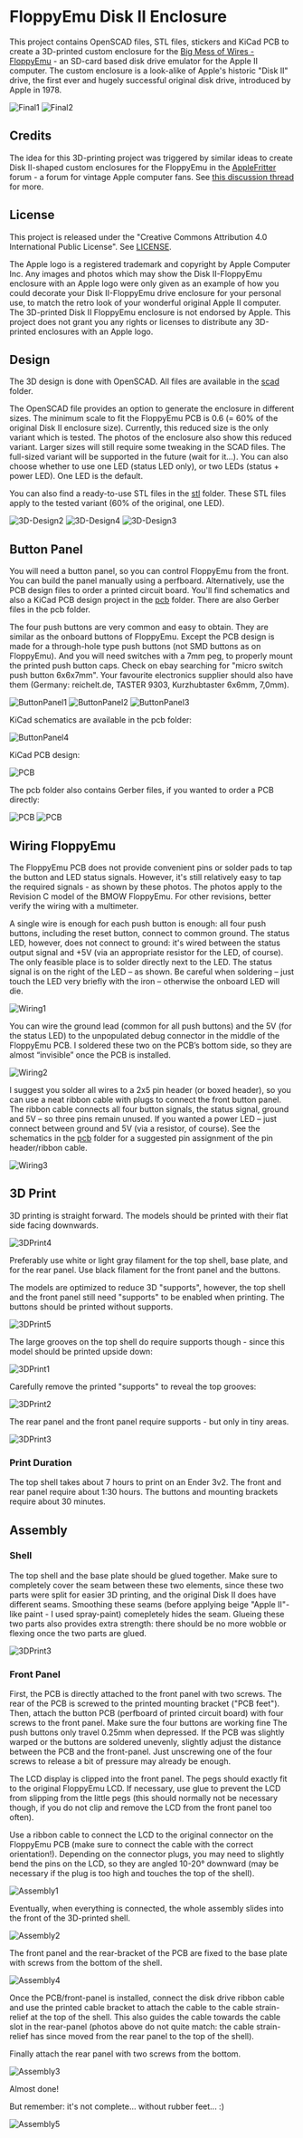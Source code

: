 # FloppyEmu Disk II Enclosure
This project contains OpenSCAD files, STL files, stickers and KiCad PCB to create a 3D-printed custom enclosure for the [Big Mess of Wires - FloppyEmu](https://www.bigmessowires.com/floppy-emu/) - an SD-card based disk drive emulator for the Apple II computer. The custom enclosure is a look-alike of Apple's historic "Disk II" drive, the first ever and hugely successful original disk drive, introduced by Apple in 1978.

![Final1](/resources/Final1.jpg?raw=true)
![Final2](/resources/Final2.jpg?raw=true)

## Credits
The idea for this 3D-printing project was triggered by similar ideas to create Disk II-shaped custom enclosures for the FloppyEmu in the [AppleFritter](http://www.applefritter.com) forum - a forum for vintage Apple computer fans. See [this discussion thread](https://www.applefritter.com/content/yet-another-floppyemu-enclosure-3d-printing-approach) for more.

## License
This project is released under the "Creative Commons Attribution 4.0 International Public License". See [LICENSE](/LICENSE).

The Apple logo is a registered trademark and copyright by Apple Computer Inc. Any images and photos which may show the Disk II-FloppyEmu enclosure with an Apple logo were only given as an example of how you could decorate your Disk II-FloppyEmu drive enclosure for your personal use, to match the retro look of your wonderful original Apple II computer. The 3D-printed Disk II FloppyEmu enclosure is not endorsed by Apple. This project does not grant you any rights or licenses to distribute any 3D-printed enclosures with an Apple logo.

## Design
The 3D design is done with OpenSCAD. All files are available in the [scad](/scad/) folder.

The OpenSCAD file provides an option to generate the enclosure in different sizes. The minimum scale to fit the FloppyEmu PCB is 0.6 (= 60% of the original Disk II enclosure size). Currently, this reduced size is the only variant which is tested. The photos of the enclosure also show this reduced variant. Larger sizes will still require some tweaking in the SCAD files. The full-sized variant will be supported in the future (wait for it...).
You can also choose whether to use one LED (status LED only), or two LEDs (status + power LED). One LED is the default.

You can also find a ready-to-use STL files in the [stl](/stl/) folder. These STL files apply to the tested variant (60% of the original, one LED).

![3D-Design2](/resources/3D_Design2.png?raw=true)
![3D-Design4](/resources/3D_Design4.png?raw=true)
![3D-Design3](/resources/3D_Design3.png?raw=true)

## Button Panel
You will need a button panel, so you can control FloppyEmu from the front.
You can build the panel manually using a perfboard. Alternatively, use the PCB design files to order a printed circuit board.
You'll find schematics and also a KiCad PCB design project in the [pcb](/pcb/) folder.
There are also Gerber files in the pcb folder.

The four push buttons are very common and easy to obtain. They are similar as the onboard buttons of FloppyEmu. Except the PCB design is made for a through-hole type push buttons (not SMD buttons as on FloppyEmu). And you will need switches with a 7mm peg, to properly mount the printed push button caps. Check on ebay searching for "micro switch push button 6x6x7mm". Your favourite electronics supplier should also have them (Germany: reichelt.de, TASTER 9303, Kurzhubtaster 6x6mm, 7,0mm).

![ButtonPanel1](/resources/ButtonPanel1.png?raw=true)
![ButtonPanel2](/resources/ButtonPanel2.png?raw=true)
![ButtonPanel3](/resources/ButtonPanel3.jpg?raw=true)

KiCad schematics are available in the pcb folder:

![ButtonPanel4](/resources/ButtonPanel4.png?raw=true)

KiCad PCB design:

![PCB](/resources/PCB.png?raw=true)

The pcb folder also contains Gerber files, if you wanted to order a PCB directly:

![PCB](/resources/PCB2.png?raw=true)
![PCB](/resources/PCB3.png?raw=true)

## Wiring FloppyEmu
The FloppyEmu PCB does not provide convenient pins or solder pads to tap the button and LED status signals. However, it's still relatively easy to tap the required signals - as shown by these photos. The photos apply to the Revision C model of the BMOW FloppyEmu. For other revisions, better verify the wiring with a multimeter.

A single wire is enough for each push button is enough: all four push buttons, including the reset button, connect to common ground. The status LED, however, does not connect to ground: it's wired between the status output signal and +5V (via an appropriate resistor for the LED, of course). The only feasible place is to solder directly next to the LED. The status signal is on the right of the LED – as shown. Be careful when soldering – just touch the LED very briefly with the iron – otherwise the onboard LED will die.

![Wiring1](/resources/Wiring1.jpg?raw=true)

You can wire the ground lead (common for all push buttons) and the 5V (for the status LED) to the unpopulated debug connector in the middle of the FloppyEmu PCB. I soldered these two on the PCB’s bottom side, so they are almost “invisible” once the PCB is installed.

![Wiring2](/resources/Wiring2.jpg?raw=true)

I suggest you solder all wires to a 2x5 pin header (or boxed header), so you can use a neat ribbon cable with plugs to connect the front button panel. The ribbon cable connects all four button signals, the status signal, ground and 5V – so three pins remain unused. If you wanted a power LED – just connect between ground and 5V (via a resistor, of course). See the schematics in the [pcb](/pcb) folder for a suggested pin assignment of the pin header/ribbon cable.

![Wiring3](/resources/Wiring3.jpg?raw=true)

## 3D Print
3D printing is straight forward. The models should be printed with their flat side facing downwards.

![3DPrint4](/resources/3D_Print4.jpg?raw=true)

Preferably use white or light gray filament for the top shell, base plate, and for the rear panel. Use black filament for the front panel and the buttons.

The models are optimized to reduce 3D "supports", however, the top shell and the front panel still need "supports" to be enabled when printing.
The buttons should be printed without supports.

![3DPrint5](/resources/3D_Print5.jpg?raw=true)

The large grooves on the top shell do require supports though - since this model should be printed upside down:

![3DPrint1](/resources/3D_Print1.jpg?raw=true)

Carefully remove the printed "supports" to reveal the top grooves:

![3DPrint2](/resources/3D_Print2.jpg?raw=true)

The rear panel and the front panel require supports - but only in tiny areas.

![3DPrint3](/resources/3D_Print3.jpg?raw=true)

### Print Duration
The top shell takes about 7 hours to print on an Ender 3v2.
The front and rear panel require about 1:30 hours.
The buttons and mounting brackets require about 30 minutes.

## Assembly

### Shell
The top shell and the base plate should be glued together. Make sure to completely cover the seam between these two elements, since these two parts were split for easier 3D printing, and the original Disk II does have different seams. Smoothing these seams (before applying beige "Apple II"-like paint - I used spray-paint) comepletely hides the seam. Glueing these two parts also provides extra strength: there should be no more wobble or flexing once the two parts are glued.

![3DPrint3](/resources/3D_Print3.jpg?raw=true)

### Front Panel
First, the PCB is directly attached to the front panel with two screws.
The rear of the PCB is screwed to the printed mounting bracket ("PCB feet").
Then, attach the button PCB (perfboard of printed circuit board) with four screws to the front panel.
Make sure the four buttons are working fine
The push buttons only travel 0.25mm when depressed.
If the PCB was slightly warped or the buttons are soldered unevenly, slightly adjust the distance between the PCB and the front-panel.
Just unscrewing one of the four screws to release a bit of pressure may already be enough.

The LCD display is clipped into the front panel. The pegs should exactly fit to the original FloppyEmu LCD.
If necessary, use glue to prevent the LCD from slipping from the little pegs (this should normally not be necessary though, if you do not clip and remove the LCD from the front panel too often).

Use a ribbon cable to connect the LCD to the original connector on the FloppyEmu PCB (make sure to connect the cable with the correct orientation!).
Depending on the connector plugs, you may need to slightly bend the pins on the LCD, so they are angled 10-20° downward (may be necessary if the plug is too high and touches the top of the shell).

![Assembly1](/resources/Assembly1.jpg?raw=true)

Eventually, when everything is connected, the whole assembly slides into the front of the 3D-printed shell.

![Assembly2](/resources/Assembly2.jpg?raw=true)

The front panel and the rear-bracket of the PCB are fixed to the base plate with screws from the bottom of the shell.

![Assembly4](/resources/Assembly4.jpg?raw=true)

Once the PCB/front-panel is installed, connect the disk drive ribbon cable and use the printed cable bracket to attach the cable to the cable strain-relief at the top of the shell. This also guides the cable towards the cable slot in the rear-panel (photos above do not quite match: the cable strain-relief has since moved from the rear panel to the top of the shell).

Finally attach the rear panel with two screws from the bottom.

![Assembly3](/resources/Assembly3.jpg?raw=true)

Almost done!

But remember: it's not complete... without rubber feet... :)

![Assembly5](/resources/Assembly5.jpg?raw=true)
